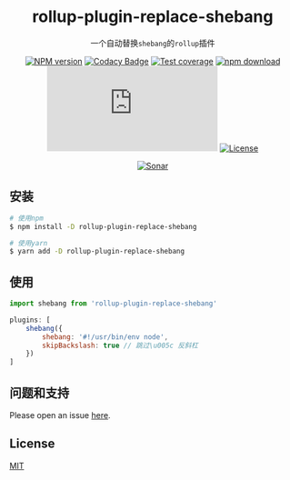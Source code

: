 <div style="text-align: center;" align="center">

# rollup-plugin-replace-shebang

一个自动替换`shebang`的`rollup`插件

[![NPM version][npm-image]][npm-url]
[![Codacy Badge][codacy-image]][codacy-url]
[![Test coverage][codecov-image]][codecov-url]
[![npm download][download-image]][download-url]
[![gzip][gzip-image]][gzip-url]
[![License][license-image]][license-url]

[![Sonar][sonar-image]][sonar-url]

</div>

## 安装

```bash
# 使用npm
$ npm install -D rollup-plugin-replace-shebang

# 使用yarn
$ yarn add -D rollup-plugin-replace-shebang
```

## 使用

```js
import shebang from 'rollup-plugin-replace-shebang'

plugins: [
    shebang({
        shebang: '#!/usr/bin/env node',
        skipBackslash: true // 跳过\u005c 反斜杠
    })
]
```

## 问题和支持

Please open an issue [here](https://github.com/saqqdy/rollup-plugin-replace-shebang/issues).

## License

[MIT](LICENSE)

[npm-image]: https://img.shields.io/npm/v/rollup-plugin-replace-shebang.svg?style=flat-square
[npm-url]: https://npmjs.org/package/rollup-plugin-replace-shebang
[codacy-image]: https://app.codacy.com/project/badge/Grade/f70d4880e4ad4f40aa970eb9ee9d0696
[codacy-url]: https://www.codacy.com/gh/saqqdy/rollup-plugin-replace-shebang/dashboard?utm_source=github.com&utm_medium=referral&utm_content=saqqdy/rollup-plugin-replace-shebang&utm_campaign=Badge_Grade
[codecov-image]: https://img.shields.io/codecov/c/github/saqqdy/rollup-plugin-replace-shebang.svg?style=flat-square
[codecov-url]: https://codecov.io/github/saqqdy/rollup-plugin-replace-shebang?branch=master
[download-image]: https://img.shields.io/npm/dm/rollup-plugin-replace-shebang.svg?style=flat-square
[download-url]: https://npmjs.org/package/rollup-plugin-replace-shebang
[gzip-image]: http://img.badgesize.io/https://unpkg.com/rollup-plugin-replace-shebang/lib/index.js?compression=gzip&label=gzip%20size:%20JS
[gzip-url]: http://img.badgesize.io/https://unpkg.com/rollup-plugin-replace-shebang/lib/index.js?compression=gzip&label=gzip%20size:%20JS
[license-image]: https://img.shields.io/badge/License-MIT-yellow.svg
[license-url]: LICENSE
[sonar-image]: https://sonarcloud.io/api/project_badges/quality_gate?project=saqqdy_rollup-plugin-replace-shebang
[sonar-url]: https://sonarcloud.io/dashboard?id=saqqdy_rollup-plugin-replace-shebang
